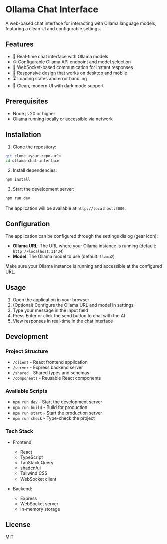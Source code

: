# Ollama Chat Interface

A web-based chat interface for interacting with Ollama language models, featuring a clean UI and configurable settings.

## Features

- 💬 Real-time chat interface with Ollama models
- ⚙️ Configurable Ollama API endpoint and model selection
- 🔄 WebSocket-based communication for instant responses
- 📱 Responsive design that works on desktop and mobile
- ⏳ Loading states and error handling
- 🎨 Clean, modern UI with dark mode support

## Prerequisites

- Node.js 20 or higher
- [Ollama](https://ollama.ai/) running locally or accessible via network

## Installation

1. Clone the repository:
```bash
git clone <your-repo-url>
cd ollama-chat-interface
```

2. Install dependencies:
```bash
npm install
```

3. Start the development server:
```bash
npm run dev
```

The application will be available at `http://localhost:5000`.

## Configuration

The application can be configured through the settings dialog (gear icon):

- **Ollama URL**: The URL where your Ollama instance is running (default: `http://localhost:11434`)
- **Model**: The Ollama model to use (default: `llama2`)

Make sure your Ollama instance is running and accessible at the configured URL.

## Usage

1. Open the application in your browser
2. (Optional) Configure the Ollama URL and model in settings
3. Type your message in the input field
4. Press Enter or click the send button to chat with the AI
5. View responses in real-time in the chat interface

## Development

### Project Structure

- `/client` - React frontend application
- `/server` - Express backend server
- `/shared` - Shared types and schemas
- `/components` - Reusable React components

### Available Scripts

- `npm run dev` - Start the development server
- `npm run build` - Build for production
- `npm run start` - Start the production server
- `npm run check` - Type-check the project

### Tech Stack

- Frontend:
  - React
  - TypeScript
  - TanStack Query
  - shadcn/ui
  - Tailwind CSS
  - WebSocket client

- Backend:
  - Express
  - WebSocket server
  - In-memory storage

## License

MIT
